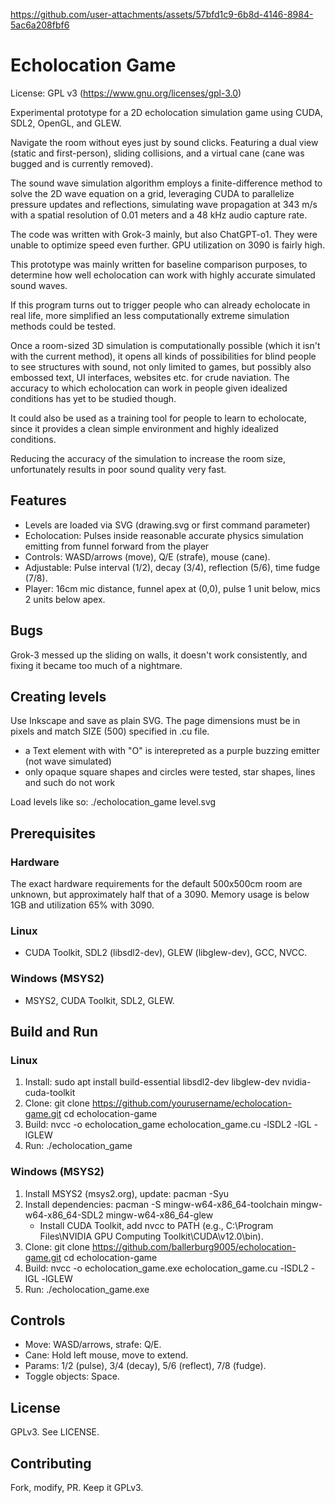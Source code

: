 https://github.com/user-attachments/assets/57bfd1c9-6b8d-4146-8984-5ac6a208fbf6

# Echolocation Game

License: GPL v3 (https://www.gnu.org/licenses/gpl-3.0)

Experimental prototype for a 2D echolocation simulation game using CUDA, SDL2, OpenGL, and GLEW. 

Navigate the room without eyes just by sound clicks. Featuring a dual view (static and first-person), sliding collisions, and a virtual cane (cane was bugged and is currently removed).

The sound wave simulation algorithm employs a finite-difference method to solve the 2D wave equation on a grid, leveraging CUDA to parallelize pressure updates and reflections, simulating wave propagation at 343 m/s with a spatial resolution of 0.01 meters and a 48 kHz audio capture rate.

The code was written with Grok-3 mainly, but also ChatGPT-o1. They were unable to optimize speed even further. GPU utilization on 3090 is fairly high.

This prototype was mainly written for baseline comparison purposes, to determine how well echolocation can work with highly accurate simulated sound waves.

If this program turns out to trigger people who can already echolocate in real life, more simplified an less computationally extreme simulation methods could be tested.

Once a room-sized 3D simulation is computationally possible (which it isn't with the current method), it opens all kinds of possibilities for blind people to see structures with sound, not only limited to games, but possibly also embossed text, UI interfaces, websites etc. for crude naviation. The accuracy to which echolocation can work in people given idealized conditions has yet to be studied though.

It could also be used as a training tool for people to learn to echolocate, since it provides a clean simple environment and highly idealized conditions.

Reducing the accuracy of the simulation to increase the room size, unfortunately results in poor sound quality very fast. 

## Features
- Levels are loaded via SVG (drawing.svg or first command parameter)
- Echolocation: Pulses inside reasonable accurate physics simulation emitting from funnel forward from the player
- Controls: WASD/arrows (move), Q/E (strafe), mouse (cane).
- Adjustable: Pulse interval (1/2), decay (3/4), reflection (5/6), time fudge (7/8).
- Player: 16cm mic distance, funnel apex at (0,0), pulse 1 unit below, mics 2 units below apex.

## Bugs

Grok-3 messed up the sliding on walls, it doesn't work consistently, and fixing it became too much of a nightmare.

## Creating levels

Use Inkscape and save as plain SVG. The page dimensions must be in pixels and match SIZE (500) specified in .cu file.

- a Text element with with "O" is interepreted as a purple buzzing emitter (not wave simulated)
- only opaque square shapes and circles were tested, star shapes, lines and such do not work

Load levels like so:
    ./echolocation_game level.svg

## Prerequisites

### Hardware

The exact hardware requirements for the default 500x500cm room are unknown, but approximately half that of a 3090. Memory usage is below 1GB and utilization 65% with 3090.

### Linux
- CUDA Toolkit, SDL2 (libsdl2-dev), GLEW (libglew-dev), GCC, NVCC.

### Windows (MSYS2)
- MSYS2, CUDA Toolkit, SDL2, GLEW.

## Build and Run

### Linux
1. Install:
   sudo apt install build-essential libsdl2-dev libglew-dev nvidia-cuda-toolkit
2. Clone:
   git clone https://github.com/yourusername/echolocation-game.git
   cd echolocation-game
3. Build:
   nvcc -o echolocation_game echolocation_game.cu -lSDL2 -lGL -lGLEW
4. Run:
   ./echolocation_game

### Windows (MSYS2)
1. Install MSYS2 (msys2.org), update:
   pacman -Syu
2. Install dependencies:
   pacman -S mingw-w64-x86_64-toolchain mingw-w64-x86_64-SDL2 mingw-w64-x86_64-glew
   - Install CUDA Toolkit, add nvcc to PATH (e.g., C:\Program Files\NVIDIA GPU Computing Toolkit\CUDA\v12.0\bin).
3. Clone:
   git clone https://github.com/ballerburg9005/echolocation-game.git
   cd echolocation-game
4. Build:
   nvcc -o echolocation_game.exe echolocation_game.cu -lSDL2 -lGL -lGLEW
5. Run:
   ./echolocation_game.exe

## Controls
- Move: WASD/arrows, strafe: Q/E.
- Cane: Hold left mouse, move to extend.
- Params: 1/2 (pulse), 3/4 (decay), 5/6 (reflect), 7/8 (fudge).
- Toggle objects: Space.

## License
GPLv3. See LICENSE.

## Contributing
Fork, modify, PR. Keep it GPLv3.
